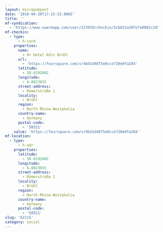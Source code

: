 ```yaml
---
layout: micropubpost
date: '2019-04-20T17:15:15.000Z'
title: ''
mf-syndication:
  - 'https://www.swarmapp.com/user/223939/checkin/5cbb53a30fe7a0002c2d52cb'
mf-checkin:
  - type:
      - h-card
    properties:
      name:
        - H+ Hotel Köln Brühl
      url:
        - 'https://foursquare.com/v/4bd1d4875e0cce720e0fa284'
      latitude:
        - 50.8192602
      longitude:
        - 6.8923655
      street-address:
        - Römerstraße 1
      locality:
        - Brühl
      region:
        - North Rhine-Westphalia
      country-name:
        - Germany
      postal-code:
        - '50321'
    value: 'https://foursquare.com/v/4bd1d4875e0cce720e0fa284'
mf-location:
  - type:
      - h-adr
    properties:
      latitude:
        - 50.8192602
      longitude:
        - 6.8923655
      street-address:
        - Römerstraße 1
      locality:
        - Brühl
      region:
        - North Rhine-Westphalia
      country-name:
        - Germany
      postal-code:
        - '50321'
slug: '62115'
category: social
---
```

